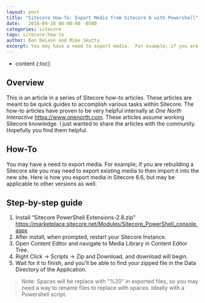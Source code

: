```yaml
---
layout: post
title: "Sitecore How-To: Export Media from Sitecore 6 with Powershell"
date:   2018-09-28 00:00:00 -0500
categories: sitecore
tags: sitecore-how-to
author: Ben DeLeon and Mike Skutta
excerpt: You may have a need to export media.  For example; if you are rebuilding a Sitecore site you may need to export existing media to then import it into the new site. Here is how you export media in Sitecore 6.6, but may be applicable to other versions as well.
---
```


* content
{:toc}

## Overview

This is an article in a series of Sitecore how-to articles. These articles are meant to be quick guides to accomplish various tasks within Sitecore. The how-to articles have proven to be very helpful internally at *One North Interactive* https://www.onenorth.com.  These articles assume working Sitecore knowledge. I just wanted to share the articles with the community. Hopefully you find them helpful.

## How-To

You may have a need to export media.  For example; if you are rebuilding a Sitecore site you may need to export existing media to then import it into the new site. Here is how you export media in Sitecore 6.6, but may be applicable to other versions as well.

## Step-by-step guide

1. Install “Sitecore PowerShell Extensions-2.8.zip” https://marketplace.sitecore.net/Modules/Sitecore_PowerShell_console.aspx
1. After install, when prompted, restart your Sitecore Instance.
1. Open Content Editor and navigate to Media Library in Content Editor Tree.
1. Right Click → Scripts → Zip and Download, and download will begin.
1. Wait for it to finish, and you'll be able to find your zipped file in the Data Directory of the Application. 

> Note: Spaces will be replace with "%20" in exported files, so you may need a way to rename files to replace with spaces. Ideally with a Powershell script.